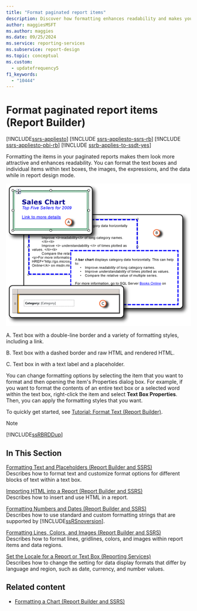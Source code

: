 ```yaml
---
title: "Format paginated report items"
description: Discover how formatting enhances readability and makes your paginated reports more attractive in Report Builder.
author: maggiesMSFT
ms.author: maggies
ms.date: 09/25/2024
ms.service: reporting-services
ms.subservice: report-design
ms.topic: conceptual
ms.custom:
  - updatefrequency5
f1_keywords:
  - "10444"
---
```

# Format paginated report items (Report Builder)

[!INCLUDE[ssrs-appliesto](../../includes/ssrs-appliesto.md)] [!INCLUDE [ssrs-appliesto-ssrs-rb](../../includes/ssrs-appliesto-ssrs-rb.md)] [!INCLUDE [ssrs-appliesto-pbi-rb](../../includes/ssrs-appliesto-pbi-rb.md)] [!INCLUDE [ssrb-applies-to-ssdt-yes](../../includes/ssrb-applies-to-ssdt-yes.md)]

  Formatting the items in your paginated reports makes them look more attractive and enhances readability. You can format the text boxes and individual items within text boxes, the images, the expressions, and the data while in report design mode.  
  
 ![rs_FormattingReportItems](../../reporting-services/report-design/media/rs-formattingreportitems.gif "rs_FormattingReportItems")  
  
 A. Text box with a double-line border and a variety of formatting styles, including a link.  
  
 B. Text box with a dashed border and raw HTML and rendered HTML.  
  
 C. Text box in with a text label and a placeholder.  
  
 You can change formatting options by selecting the item that you want to format and then opening the item's Properties dialog box. For example, if you want to format the contents of an entire text box or a selected word within the text box, right-click the item and select **Text Box Properties**. Then, you can apply the formatting styles that you want.  
  
 To quickly get started, see [Tutorial: Format Text &#40;Report Builder&#41;](../../reporting-services/tutorial-format-text-report-builder.md).  
  
> [!NOTE]  
>  [!INCLUDE[ssRBRDDup](../../includes/ssrbrddup-md.md)]  
  
## In This Section  
 [Formatting Text and Placeholders &#40;Report Builder and SSRS&#41;](../../reporting-services/report-design/formatting-text-and-placeholders-report-builder-and-ssrs.md)  
 Describes how to format text and customize format options for different blocks of text within a text box.  
  
 [Importing HTML into a Report &#40;Report Builder and SSRS&#41;](../../reporting-services/report-design/importing-html-into-a-report-report-builder-and-ssrs.md)  
 Describes how to insert and use HTML in a report.  
  
 [Formatting Numbers and Dates &#40;Report Builder and SSRS&#41;](../../reporting-services/report-design/formatting-numbers-and-dates-report-builder-and-ssrs.md)  
 Describes how to use standard and custom formatting strings that are supported by [!INCLUDE[ssRSnoversion](../../includes/ssrsnoversion-md.md)].  
  
 [Formatting Lines, Colors, and Images &#40;Report Builder and SSRS&#41;](../../reporting-services/report-design/formatting-lines-colors-and-images-report-builder-and-ssrs.md)  
 Describes how to format lines, gridlines, colors, and images within report items and data regions.  
  
 [Set the Locale for a Report or Text Box &#40;Reporting Services&#41;](../../reporting-services/report-design/set-the-locale-for-a-report-or-text-box-reporting-services.md)  
 Describes how to change the setting for data display formats that differ by language and region, such as date, currency, and number values.  
  
## Related content

- [Formatting a Chart &#40;Report Builder and SSRS&#41;](../../reporting-services/report-design/formatting-a-chart-report-builder-and-ssrs.md)
